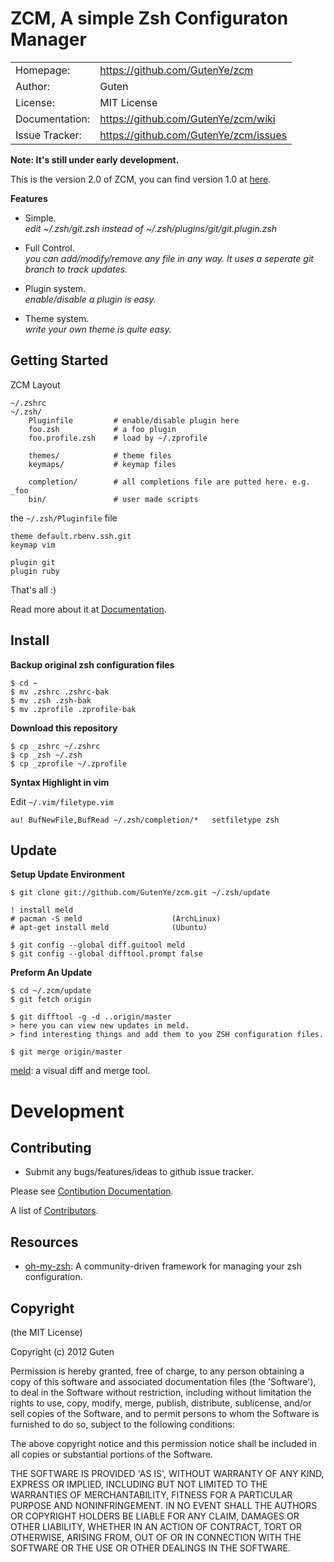 ZCM, A simple Zsh Configuraton Manager
======================================

|                |                                       |
|----------------|---------------------------------------|
| Homepage:      | https://github.com/GutenYe/zcm        |
| Author:	       | Guten                                 |
| License:       | MIT License                           |
| Documentation: | https://github.com/GutenYe/zcm/wiki   |
| Issue Tracker: | https://github.com/GutenYe/zcm/issues |

**Note: It's still under early development.** 

This is the version 2.0 of ZCM, you can find version 1.0 at [here](https://github.com/zcm/zcm).

**Features**

- Simple. <br>
  *edit ~/.zsh/git.zsh instead of ~/.zsh/plugins/git/git.plugin.zsh*

- Full Control. <br>
  *you can add/modify/remove any file in any way. It uses a seperate git branch to track updates.*

- Plugin system. <br>
  *enable/disable a plugin is easy.*
  
- Theme system. <br>
  *write your own theme is quite easy.*

Getting Started
---------------

ZCM Layout

	~/.zshrc
	~/.zsh/
		Pluginfile         # enable/disable plugin here
		foo.zsh            # a foo plugin
		foo.profile.zsh    # load by ~/.zprofile

		themes/            # theme files
		keymaps/           # keymap files

		completion/        # all completions file are putted here. e.g. _foo
		bin/               # user made scripts

the `~/.zsh/Pluginfile` file

	theme default.rbenv.ssh.git	
	keymap vim

	plugin git
	plugin ruby

That's all :) 

Read more about it at [Documentation](https://github.com/GutenYe/zcm/wiki).

Install
--------

**Backup original zsh configuration files**

	$ cd ~
	$ mv .zshrc .zshrc-bak
	$ mv .zsh .zsh-bak
	$ mv .zprofile .zprofile-bak

**Download this repository**

	$ cp _zshrc ~/.zshrc
	$ cp _zsh ~/.zsh
	$ cp _zprofile ~/.zprofile

**Syntax Highlight in vim**

Edit `~/.vim/filetype.vim`

	au! BufNewFile,BufRead ~/.zsh/completion/*   setfiletype zsh 

Update
------

**Setup Update Environment**

	$ git clone git://github.com/GutenYe/zcm.git ~/.zsh/update

	! install meld
	# pacman -S meld                    (ArchLinux)
	# apt-get install meld              (Ubuntu)

	$ git config --global diff.guitool meld
	$ git config --global difftool.prompt false

**Preform An Update**

	$ cd ~/.zcm/update
	$ git fetch origin

	$ git difftool -g -d ..origin/master
	> here you can view new updates in meld. 
	> find interesting things and add them to you ZSH configuration files.

	$ git merge origin/master 

[meld](http://meldmerge.org): a visual diff and merge tool.

Development
===========

Contributing
------------

* Submit any bugs/features/ideas to github issue tracker.

Please see [Contibution Documentation](https://github.com/GutenYe/zcm/blob/master/CONTRIBUTING.md).

A list of [Contributors](https://github.com/GutenYe/zcm/contributors).

Resources
---------

* [oh-my-zsh](https://github.com/robbyrussell/oh-my-zsh): A community-driven framework for managing your zsh configuration.

Copyright
---------

(the MIT License)

Copyright (c) 2012 Guten

Permission is hereby granted, free of charge, to any person obtaining a copy of this software and associated documentation files (the 'Software'), to deal in the Software without restriction, including without limitation the rights to use, copy, modify, merge, publish, distribute, sublicense, and/or sell copies of the Software, and to permit persons to whom the Software is furnished to do so, subject to the following conditions:

The above copyright notice and this permission notice shall be included in all copies or substantial portions of the Software.

THE SOFTWARE IS PROVIDED 'AS IS', WITHOUT WARRANTY OF ANY KIND, EXPRESS OR IMPLIED, INCLUDING BUT NOT LIMITED TO THE WARRANTIES OF MERCHANTABILITY, FITNESS FOR A PARTICULAR PURPOSE AND NONINFRINGEMENT.  IN NO EVENT SHALL THE AUTHORS OR COPYRIGHT HOLDERS BE LIABLE FOR ANY CLAIM, DAMAGES OR OTHER LIABILITY, WHETHER IN AN ACTION OF CONTRACT, TORT OR OTHERWISE, ARISING FROM, OUT OF OR IN CONNECTION WITH THE SOFTWARE OR THE USE OR OTHER DEALINGS IN THE SOFTWARE.

